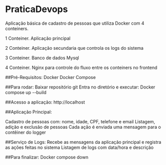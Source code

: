 # PraticaDevops
Aplicação básica de cadastro de pessoas que utiliza Docker com 4 conteiners.

1 Conteiner. Aplicação principal

2 Conteiner. Aplicação secundaria que controla os logs do sistema

3 Conteiner. Banco de dados Mysql

4 Conteiner. Nginx para controle do fluxo entre os conteiners no frontend

##Pré-Requisitos:
Docker
Docker Compose

##Para rodar:
Baixar repositório git
Entra no diretório e executar: Docker compose up --build

##Acesso a aplicação:
http://localhost

##Aplicação Principal:

Cadastro de pessoas com: nome, idade, CPF, telefone e email
Listagem, adição e exclusão de pessoas
Cada ação é enviada uma mensagem para o contêiner do logger

##Serviço de Logs:
Recebe as mensagens da aplicação principal e registra as ações feitas no sistema
Listagem de logs com data/hora e descrição

##Para finalizar:
Docker compose down
